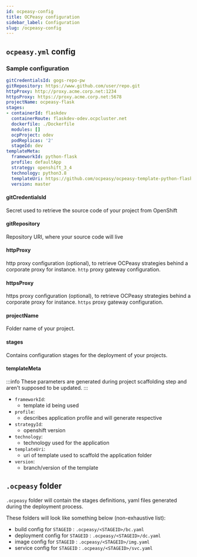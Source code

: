 ```yaml
---
id: ocpeasy-config
title: OCPeasy configuration
sidebar_label: Configuration
slug: /ocpeasy-config
---
```


## `ocpeasy.yml` config

### Sample configuration

```yaml
gitCredentialsId: gogs-repo-pw
gitRepository: https://www.github.com/user/repo.git
httpProxy: http://proxy.acme.corp.net:1234
httpsProxy: https://proxy.acme.corp.net:5678
projectName: ocpeasy-flask
stages:
- containerId: flaskdev
  containerRoute: flaskdev-odev.ocpcluster.net
  dockerfile: ./Dockerfile
  modules: []
  ocpProject: odev
  podReplicas: '2'
  stageId: dev
templateMeta:
  frameworkId: python-flask
  profile: defaultApp
  strategy: openshift_3_4
  technology: python3.8
  templateUri: https://github.com/ocpeasy/ocpeasy-template-python-flask.git
  version: master
```

#### gitCredentialsId

Secret used to retrieve the source code of your project from OpenShift

#### gitRepository

Repository URI, where your source code will live

#### httpProxy

http proxy configuration (optional), to retrieve OCPeasy strategies behind a corporate proxy for instance. `http` proxy gateway configuration.

#### httpsProxy

https proxy configuration (optional), to retrieve OCPeasy strategies behind a corporate proxy for instance. `https` proxy gateway configuration.


#### projectName

Folder name of your project.

#### stages

Contains configuration stages for the deployment of your projects.

#### templateMeta

:::info
These parameters are generated during project scaffolding step and aren't supposed to be updated.
:::

- `frameworkId`:
    - template id being used
- `profile`:
    - describes application profile and will generate respective
- `strategyId`:
    - openshift version
- `technology`:
    - technology used for the application
- `templateUri`:
    - uri of template used to scaffold the application folder
- `version`:
    - branch/version of the template


## `.ocpeasy` folder

`.ocpeasy` folder will contain the stages definitions, yaml files generated during the deployment process.

These folders will look like something below  (non-exhaustive list):

- build config for `STAGEID` : `.ocpeasy/<STAGEID>/bc.yaml`
- deployment config for `STAGEID` : `.ocpeasy/<STAGEID>/dc.yaml`
- image config for `STAGEID` : `.ocpeasy/<STAGEID>/img.yaml`
- service config for `STAGEID` : `.ocpeasy/<STAGEID>/svc.yaml`
